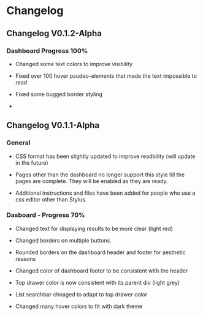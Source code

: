 # Changelog

## Changelog V0.1.2-Alpha

### Dashboard Progress 100%

- Changed some text colors to improve visibility

- Fixed over 100 hover psudeo-elements that made the text impossible to read

- Fixed some bugged border styling

- 

## Changelog V0.1.1-Alpha

### General

- CSS format has been slightly updated to improve readbility (will update in the future)

- Pages other than the dashboard no longer support this style till the pages are complete. They will be enabled as they are ready.

- Additional instructions and files have been added for people who use a css editor other than Stylus.

### Dasboard - Progress 70%

- Changed text for displaying results to be more clear (light red)

- Changed borders on multiple buttons.

- Rounded borders on the dashboard header and footer for aesthetic reasons

- Changed color of dashboard footer to be consistent with the header

- Top drawer color is now consistent with its parent div (light grey)

- List searchbar chnaged to adapt to top drawer color

- Changed many hover colors to fit with dark theme
